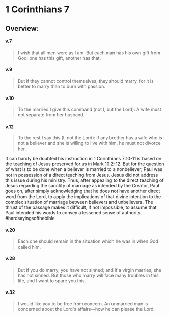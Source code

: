 # 1 Corinthians 7

## Overview:


#### v.7
>I wish that all men were as I am. But each man has his own gift from God; one has this gift, another has that.

#### v.9
>But if they cannot control themselves, they should marry, for it is better to marry than to burn with passion.

#### v.10
>To the married I give this command (not I, but the Lord): A wife must not separate from her husband.

#### v.12
>To the rest I say this (I, not the Lord): If any brother has a wife who is not a believer and she is willing to live with him, he must not divorce her.

It can hardly be doubted his instruction in 1 Corinthians 7:10-11 is based on the teaching of Jesus preserved for us in [Mark 10:2-12](Mark10). But for the question of what is to be done when a believer is married to a nonbeliever, Paul was not in possession of a direct teaching from Jesus. Jesus did not address this issue during his ministry. Thus, after appealing to the direct teaching of Jesus regarding the sanctity of marriage as intended by the Creator, Paul goes on, after simply acknowledging that he does not have another direct word from the Lord, to apply the implications of that divine intention to the complex situation of marriage between believers and unbelievers. The thrust of the passage makes it difficult, if not impossible, to assume that Paul intended his words to convey a lessened sense of authority.
#hardsayingsofthebible 

#### v.20
>Each one should remain in the situation which he was in when God called him.

#### v.28
>But if you do marry, you have not sinned; and if a virgin marries, she has not sinned. But those who marry will face many troubles in this life, and I want to spare you this.

#### v.32
>I would like you to be free from concern. An unmarried man is concerned about the Lord's affairs—how he can please the Lord.



